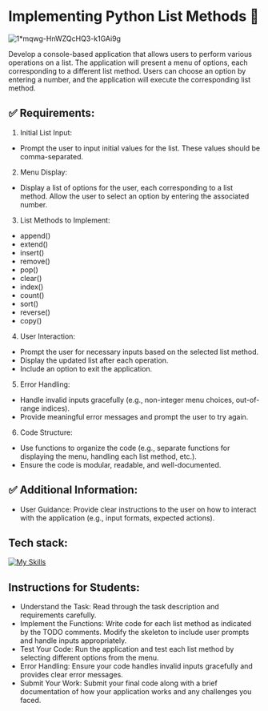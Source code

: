 # Implementing Python List Methods 📝

![1*mqwg-HnWZQcHQ3-k1GAi9g](https://github.com/zahariev-webbersof/python-fundamentals-05-2024/assets/68993494/1cd3453c-4fc5-463d-81a0-81e7b8cfbdc5)


Develop a console-based application that allows users to perform various operations on a list. The application will present a menu of options, each corresponding to a different list method. 
Users can choose an option by entering a number, and the application will execute the corresponding list method.


## ✅ Requirements:
1. Initial List Input:

- Prompt the user to input initial values for the list. These values should be comma-separated.

2. Menu Display:

- Display a list of options for the user, each corresponding to a list method.
Allow the user to select an option by entering the associated number.

3. List Methods to Implement:

- append()
- extend()
- insert()
- remove()
- pop()
- clear()
- index()
- count()
- sort()
- reverse()
- copy()

4. User Interaction:

- Prompt the user for necessary inputs based on the selected list method.
- Display the updated list after each operation.
- Include an option to exit the application.

5. Error Handling:

- Handle invalid inputs gracefully (e.g., non-integer menu choices, out-of-range indices).
- Provide meaningful error messages and prompt the user to try again.

6. Code Structure:

- Use functions to organize the code (e.g., separate functions for displaying the menu, handling each list method, etc.).
- Ensure the code is modular, readable, and well-documented.

## ✅ Additional Information:

- User Guidance: Provide clear instructions to the user on how to interact with the application (e.g., input formats, expected actions).

## Tech stack:
[![My Skills](https://skillicons.dev/icons?i=python,windows,apple,linux&theme=light)](https://skillicons.dev)

## Instructions for Students:

- Understand the Task: Read through the task description and requirements carefully.
- Implement the Functions: Write code for each list method as indicated by the TODO comments. Modify the skeleton to include user prompts and handle inputs appropriately.
- Test Your Code: Run the application and test each list method by selecting different options from the menu.
- Error Handling: Ensure your code handles invalid inputs gracefully and provides clear error messages.
- Submit Your Work: Submit your final code along with a brief documentation of how your application works and any challenges you faced.
